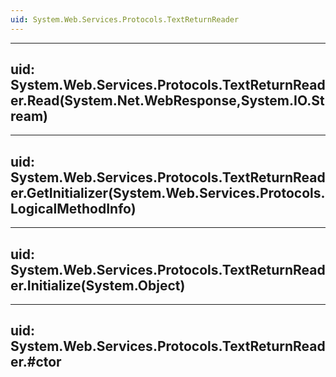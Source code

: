 ```yaml
---
uid: System.Web.Services.Protocols.TextReturnReader
---
```


---
uid: System.Web.Services.Protocols.TextReturnReader.Read(System.Net.WebResponse,System.IO.Stream)
---

---
uid: System.Web.Services.Protocols.TextReturnReader.GetInitializer(System.Web.Services.Protocols.LogicalMethodInfo)
---

---
uid: System.Web.Services.Protocols.TextReturnReader.Initialize(System.Object)
---

---
uid: System.Web.Services.Protocols.TextReturnReader.#ctor
---
